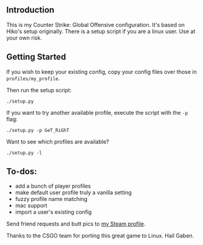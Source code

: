 ## Introduction
This is my Counter Strike: Global Offensive configuration. It's based on
Hiko's setup originally. There is a setup script if you are a linux user. Use
at your own risk.

## Getting Started
If you wish to keep your existing config, copy your config files over those in
`profiles/my_profile`.

Then run the setup script:
```
./setup.py
```
If you want to try another available profile, execute the script with the `-p`
flag:
```
./setup.py -p GeT_RiGhT
```
Want to see which profiles are available?
```
./setup.py -l
```

## To-dos:
- add a bunch of player profiles
- make default user profile truly a vanilla setting
- fuzzy profile name matching
- mac support
- import a user's existing config

Send friend requests and butt pics to [my Steam profile](http://steamcommunity.com/id/guff/).

Thanks to the CSGO team for porting this great game to Linux. Hail Gaben.
